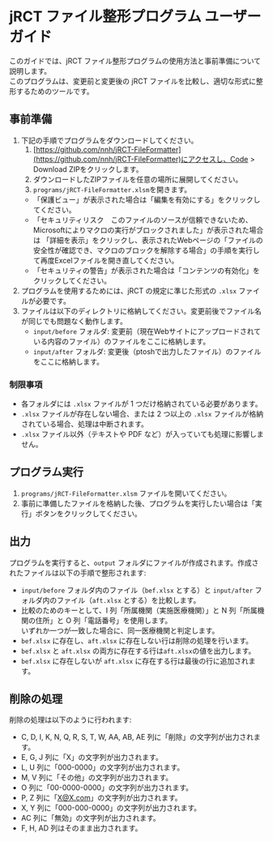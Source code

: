 # jRCT ファイル整形プログラム ユーザーガイド

このガイドでは、jRCT ファイル整形プログラムの使用方法と事前準備について説明します。  
このプログラムは、変更前と変更後の jRCT ファイルを比較し、適切な形式に整形するためのツールです。

## 事前準備
1. 下記の手順でプログラムをダウンロードしてください。
   1. [https://github.com/nnh/jRCT-FileFormatter](https://github.com/nnh/jRCT-FileFormatter)にアクセスし、Code > Download ZIPをクリックします。
   1. ダウンロードしたZIPファイルを任意の場所に展開してください。
   1. `programs/jRCT-FileFormatter.xlsm`を開きます。
   - 「保護ビュー」が表示された場合は「編集を有効にする」をクリックしてください。
   - 「セキュリティリスク　このファイルのソースが信頼できないため、Microsoftによりマクロの実行がブロックされました」が表示された場合は
   「詳細を表示」をクリックし、表示されたWebページの「ファイルの安全性が確認でき、マクロのブロックを解除する場合」の手順を実行して再度Excelファイルを開き直してください。
   - 「セキュリティの警告」が表示された場合は「コンテンツの有効化」をクリックしてください。
1. プログラムを使用するためには、jRCT の規定に準じた形式の `.xlsx` ファイルが必要です。
1. ファイルは以下のディレクトリに格納してください。変更前後でファイル名が同じでも問題なく動作します。
   - `input/before` フォルダ: 変更前（現在Webサイトにアップロードされている内容のファイル）のファイルをここに格納します。
   - `input/after` フォルダ: 変更後（ptoshで出力したファイル）のファイルをここに格納します。

### 制限事項

- 各フォルダには `.xlsx` ファイルが 1 つだけ格納されている必要があります。
- `.xlsx` ファイルが存在しない場合、または 2 つ以上の `.xlsx` ファイルが格納されている場合、処理は中断されます。
- `.xlsx` ファイル以外（テキストや PDF など）が入っていても処理に影響しません。

## プログラム実行

1. `programs/jRCT-FileFormatter.xlsm` ファイルを開いてください。
2. 事前に準備したファイルを格納した後、プログラムを実行したい場合は「実行」ボタンをクリックしてください。

## 出力

プログラムを実行すると、`output` フォルダにファイルが作成されます。作成されたファイルは以下の手順で整形されます:

- `input/before` フォルダ内のファイル（`bef.xlsx` とする）と `input/after` フォルダ内のファイル（`aft.xlsx` とする）を比較します。
- 比較のためのキーとして、I 列「所属機関（実施医療機関）」と N 列「所属機関の住所」と O 列「電話番号」を使用します。  
  いずれか一つが一致した場合に、同一医療機関と判定します。
- `bef.xlsx` に存在し、`aft.xlsx` に存在しない行は削除の処理を行います。
- `bef.xlsx` と `aft.xlsx` の両方に存在する行は`aft.xlsx`の値を出力します。
- `bef.xlsx` に存在しないが `aft.xlsx` に存在する行は最後の行に追加されます。

## 削除の処理

削除の処理は以下のように行われます:

- C, D, I, K, N, Q, R, S, T, W, AA, AB, AE 列に「削除」の文字列が出力されます。
- E, G, J 列に「X」の文字列が出力されます。
- L, U 列に「000-0000」の文字列が出力されます。
- M, V 列に「その他」の文字列が出力されます。
- O 列に「00-0000-0000」の文字列が出力されます。
- P, Z 列に「X@X.com」の文字列が出力されます。
- X, Y 列に「000-000-0000」の文字列が出力されます。
- AC 列に「無効」の文字列が出力されます。
- F, H, AD 列はそのまま出力されます。
